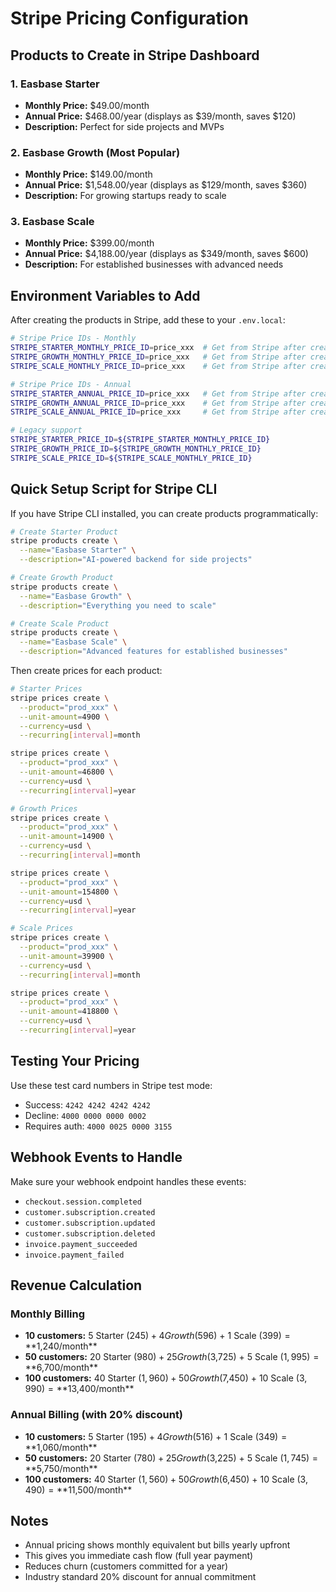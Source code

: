 # Stripe Pricing Configuration

## Products to Create in Stripe Dashboard

### 1. Easbase Starter
- **Monthly Price:** $49.00/month
- **Annual Price:** $468.00/year (displays as $39/month, saves $120)
- **Description:** Perfect for side projects and MVPs

### 2. Easbase Growth (Most Popular)
- **Monthly Price:** $149.00/month  
- **Annual Price:** $1,548.00/year (displays as $129/month, saves $360)
- **Description:** For growing startups ready to scale

### 3. Easbase Scale
- **Monthly Price:** $399.00/month
- **Annual Price:** $4,188.00/year (displays as $349/month, saves $600)
- **Description:** For established businesses with advanced needs

## Environment Variables to Add

After creating the products in Stripe, add these to your `.env.local`:

```bash
# Stripe Price IDs - Monthly
STRIPE_STARTER_MONTHLY_PRICE_ID=price_xxx  # Get from Stripe after creating
STRIPE_GROWTH_MONTHLY_PRICE_ID=price_xxx   # Get from Stripe after creating
STRIPE_SCALE_MONTHLY_PRICE_ID=price_xxx    # Get from Stripe after creating

# Stripe Price IDs - Annual  
STRIPE_STARTER_ANNUAL_PRICE_ID=price_xxx   # Get from Stripe after creating
STRIPE_GROWTH_ANNUAL_PRICE_ID=price_xxx    # Get from Stripe after creating
STRIPE_SCALE_ANNUAL_PRICE_ID=price_xxx     # Get from Stripe after creating

# Legacy support
STRIPE_STARTER_PRICE_ID=${STRIPE_STARTER_MONTHLY_PRICE_ID}
STRIPE_GROWTH_PRICE_ID=${STRIPE_GROWTH_MONTHLY_PRICE_ID}
STRIPE_SCALE_PRICE_ID=${STRIPE_SCALE_MONTHLY_PRICE_ID}
```

## Quick Setup Script for Stripe CLI

If you have Stripe CLI installed, you can create products programmatically:

```bash
# Create Starter Product
stripe products create \
  --name="Easbase Starter" \
  --description="AI-powered backend for side projects"

# Create Growth Product  
stripe products create \
  --name="Easbase Growth" \
  --description="Everything you need to scale"

# Create Scale Product
stripe products create \
  --name="Easbase Scale" \
  --description="Advanced features for established businesses"
```

Then create prices for each product:

```bash
# Starter Prices
stripe prices create \
  --product="prod_xxx" \
  --unit-amount=4900 \
  --currency=usd \
  --recurring[interval]=month

stripe prices create \
  --product="prod_xxx" \
  --unit-amount=46800 \
  --currency=usd \
  --recurring[interval]=year

# Growth Prices
stripe prices create \
  --product="prod_xxx" \
  --unit-amount=14900 \
  --currency=usd \
  --recurring[interval]=month

stripe prices create \
  --product="prod_xxx" \
  --unit-amount=154800 \
  --currency=usd \
  --recurring[interval]=year

# Scale Prices  
stripe prices create \
  --product="prod_xxx" \
  --unit-amount=39900 \
  --currency=usd \
  --recurring[interval]=month

stripe prices create \
  --product="prod_xxx" \
  --unit-amount=418800 \
  --currency=usd \
  --recurring[interval]=year
```

## Testing Your Pricing

Use these test card numbers in Stripe test mode:
- Success: `4242 4242 4242 4242`
- Decline: `4000 0000 0000 0002`
- Requires auth: `4000 0025 0000 3155`

## Webhook Events to Handle

Make sure your webhook endpoint handles these events:
- `checkout.session.completed`
- `customer.subscription.created`
- `customer.subscription.updated`
- `customer.subscription.deleted`
- `invoice.payment_succeeded`
- `invoice.payment_failed`

## Revenue Calculation

### Monthly Billing
- **10 customers:** 5 Starter ($245) + 4 Growth ($596) + 1 Scale ($399) = **$1,240/month**
- **50 customers:** 20 Starter ($980) + 25 Growth ($3,725) + 5 Scale ($1,995) = **$6,700/month**
- **100 customers:** 40 Starter ($1,960) + 50 Growth ($7,450) + 10 Scale ($3,990) = **$13,400/month**

### Annual Billing (with 20% discount)
- **10 customers:** 5 Starter ($195) + 4 Growth ($516) + 1 Scale ($349) = **$1,060/month**
- **50 customers:** 20 Starter ($780) + 25 Growth ($3,225) + 5 Scale ($1,745) = **$5,750/month**
- **100 customers:** 40 Starter ($1,560) + 50 Growth ($6,450) + 10 Scale ($3,490) = **$11,500/month**

## Notes
- Annual pricing shows monthly equivalent but bills yearly upfront
- This gives you immediate cash flow (full year payment)
- Reduces churn (customers committed for a year)
- Industry standard 20% discount for annual commitment